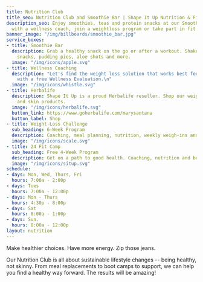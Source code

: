 ```yaml
---
title: Nutrition Club
title_seo: Nutrition Club and Smoothie Bar | Shape It Up Nutrition & Fitness
description_seo: Enjoy smoothies, teas and protein snacks at our Smoothie Bar. Talk
  with a wellness coach, join a weightloss program or take part in fit camp.
banner_image: "/img/billboards/smoothie_bar.jpg"
service_boxes:
- title: Smoothie Bar
  description: Grab a healthy snack on the go or after a workout. Shakes, teas, protein
    snacks, pudding pies, aloe shots and more.
  image: "/img/icons/apple.svg"
- title: Wellness Coaching
  description: "Let's find the weight loss solution that works best for you.  \n  \nStart
    with a free Wellness Evaluation.\n"
  image: "/img/icons/whistle.svg"
- title: Herbalife
  description: Shape It Up is a proud Herbalife reseller. Shop our weight loss, energy
    and skin products.
  image: "/img/icons/herbalife.svg"
  button_link: https://www.goherbalife.com/marysantana
  button_label: Shop
- title: Weight-Loss Challenge
  sub_heading: 6-Week Program
  description: Coaching, meal planning, nutrition, weekly weigh-ins and group support.
  image: "/img/icons/scale.svg"
- title: 24 Fit Camp
  sub_heading: Free 4-Week Program
  description: Get on a path to good health. Coaching, nutrition and boot camp workouts.
  image: "/img/icons/situp.svg"
schedule:
- days: Mon, Wed, Thurs, Fri
  hours: 7:00a - 2:00p
- days: Tues
  hours: 7:00a - 12:00p
- days: Mon - Thurs
  hours: 4:30p - 8:00p
- days: Sat
  hours: 8:00a - 1:00p
- days: Sun.
  hours: 8:00a - 12:00p
layout: nutrition
---
```


Make healthier choices. Have more energy. Zip those jeans.

Our Nutrition Club is all about sustainable lifestyle changes -- being healthy, not skinny. From meal replacements to boot camps to support, we can help you find a healthy way forward. The results will be amazing!

